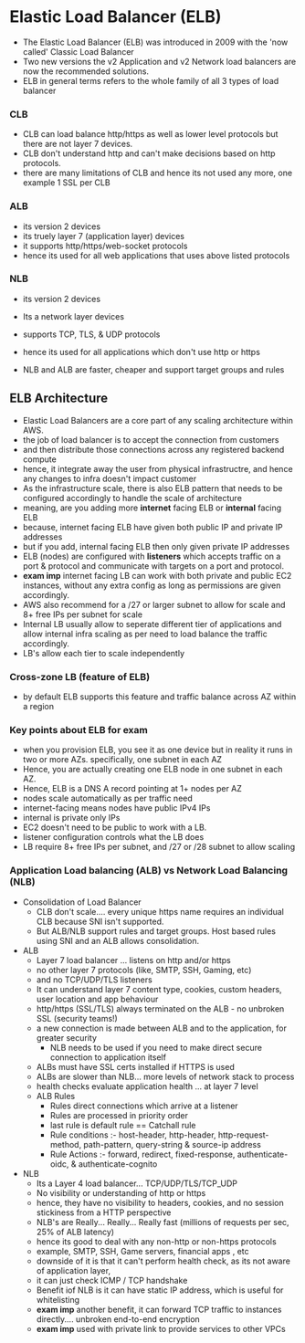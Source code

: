# Elastic Load Balancer (ELB)
- The Elastic Load Balancer (ELB) was introduced in 2009 with the 'now called' Classic Load Balancer
- Two new versions the v2 Application and v2 Network load balancers are now the recommended solutions.
- ELB in general terms refers to the whole family of all 3 types of load balancer

### CLB
- CLB can load balance http/https as well as lower level protocols but there are not layer 7 devices.
- CLB don't understand http and can't make decisions based on http protocols.
- there are many limitations of CLB and hence its not used any more, one example 1 SSL per CLB

### ALB
- its version 2 devices
- its truely layer 7 (application layer) devices
- it supports http/https/web-socket protocols
- hence its used for all web applications that uses above listed protocols

### NLB
- its version 2 devices
- Its a network layer devices
- supports TCP, TLS, & UDP protocols
- hence its used for all applications which don't use http or https

- NLB and ALB are faster, cheaper and support target groups and rules

## ELB Architecture
- Elastic Load Balancers are a core part of any scaling architecture within AWS.
- the job of load balancer is to accept the connection from customers
- and then distribute those connections across any registered backend compute
- hence, it integrate away the user from physical infrastructre, and hence any changes to infra doesn't impact customer
- As the infrastructure scale, there is also ELB pattern that needs to be configured accordingly to handle the scale of architecture
- meaning, are you adding more **internet** facing ELB or **internal** facing ELB
- because, internet facing ELB have given both public IP and private IP addresses
- but if you add, internal facing ELB then only given private IP addresses
- ELB (nodes) are configured with **listeners** which accepts traffic on a port & protocol and communicate with targets on a port and protocol.
- **exam imp** internet facing LB can work with both private and public EC2 instances, without any extra config as long as permissions are given accordingly.
- AWS also recommend for a /27 or larger subnet to allow for scale and 8+ free IPs per subnet for scale
- Internal LB usually allow to seperate different tier of applications and allow internal infra scaling as per need to load balance the traffic accordingly.
- LB's allow each tier to scale independently

### Cross-zone LB (feature of ELB)
- by default ELB supports this feature and traffic balance across AZ within a region

### Key points about ELB for exam
- when you provision ELB, you see it as one device but in reality it runs in two or more AZs. specifically, one subnet in each AZ
- Hence, you  are actually creating one ELB node in one subnet in each AZ.
- Hence, ELB is a DNS A record pointing at 1+ nodes per AZ
- nodes scale automatically as per traffic need
- internet-facing means nodes have public IPv4 IPs
- internal is private only IPs
- EC2 doesn't need to be public to work with a LB.
- listener configuration controls what the LB does
- LB require 8+ free IPs per subnet, and /27 or /28 subnet to allow scaling

### Application Load balancing (ALB) vs Network Load Balancing (NLB)
- Consolidation of Load Balancer
  - CLB don't scale.... every unique https name requires an individual CLB because SNI isn't supported.
  - But ALB/NLB support rules and target groups. Host based rules using SNI and an ALB allows consolidation.
- ALB
  - Layer 7 load balancer ... listens on http and/or https
  - no other layer 7 protocols (like, SMTP, SSH, Gaming, etc)
  - and no TCP/UDP/TLS listeners
  - It can understand layer 7 content type, cookies, custom headers, user location and app behaviour
  - http/https (SSL/TLS) always terminated on the ALB - no unbroken SSL (security teams!)
  - a new connection is made between ALB and to the application, for greater security
    - NLB needs to be used if you need to make direct secure connection to application itself
  - ALBs must have SSL certs installed if HTTPS is used
  - ALBs are slower than NLB... more levels of network stack to process
  - health checks evaluate application health ... at layer 7 level
  - ALB Rules
    - Rules direct connections which arrive at a listener
    - Rules are processed in priority order
    - last rule is default rule == Catchall rule
    - Rule conditions :- host-header, http-header, http-request-method, path-pattern, query-string & source-ip address
    - Rule Actions :- forward, redirect, fixed-response, authenticate-oidc, & authenticate-cognito
- NLB
  - Its a Layer 4 load balancer... TCP/UDP/TLS/TCP_UDP
  - No visibility or understanding of http or https
  - hence, they have no visibility to headers, cookies, and no session stickiness from a HTTP perspective
  - NLB's are Really... Really... Really fast (millions of requests per sec, 25% of ALB latency)
  - hence its good to deal with any non-http or non-https protocols
  - example, SMTP, SSH, Game servers, financial apps , etc
  - downside of it is that it can't perform health check, as its not aware of application layer, 
  - it can just check ICMP / TCP handshake
  - Benefit iof NLB is it can have static IP address, which is useful for whitelisting
  - **exam imp** another benefit, it can forward TCP traffic to instances directly.... unbroken end-to-end encryption
  - **exam imp** used with private link to provide services to other VPCs








